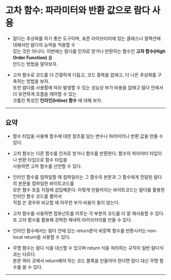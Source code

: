 # 고차 함수: 파라미터와 반환 값으로 람다 사용

- 람다는 추상화를 하기 좋은 도구이며, 표준 라이브러리에 있는 클래스나 컬렉션에 대해서만 람다의 능력을 적용할 수  
  있는 것은 아니다. 이번에는 람다를 인자로 받거나 반환하는 함수인 **고차 함수(High Order Function)** 를  
  만드는 방법을 알아보자.

- 고차 함수로 코드를 더 간결하게 다듬고, 코드 중복을 없애고, 더 나은 추상화를 구축하는 방법을 보자.  
  또한 람다를 사용함에 따라 발생할 수 있는 성능상 부가 비용을 없애고 람다 안에서 더 유연하게 흐름을 제어할 수 있는  
  코틀린 특성인 **인라인(Inline) 함수** 에 대해 보자.

<hr/>

## 요약

- 함수 타입을 사용해 함수에 대한 참조를 담는 변수나 파라미터나 반환 값을 만들 수 있다.

- 고차 함수는 다른 함수를 인자로 받거나 함수를 반환한다. 함수의 파라미터 타입이나 반환 타입으로 함수 타입을  
  사용하면 고차 함수를 선언할 수 있다.

- 인라인 함수를 컴파일할 때 컴파일러는 그 함수의 본문과 그 함수에게 전달된 람다의 본문을 컴파일한 바이트코드를  
  모든 함수 호출 지점에 삽입해준다. 이렇게 만들어지는 바이트코드는 람다를 활용한 인라인 함수 코드를 풀어서  
  직접 쓴 경우와 비교할 때 아무런 부가 비용이 들지 않는다.

- 고차 함수를 사용하면 컴포넌트를 이루는 각 부분의 코드를 더 잘 재사용할 수 있다.  
  또 고차 함수를 활용해 강력한 제네릭 라이브러리를 만들 수 있다.

- 인라인 함수에서는 람다 안에 있는 return문이 바깥쪽 함수를 반환시키는 non-local return을 사용할 수 있다.

- 무명 함수는 람다 식을 대신할 수 있으며 return 식을 처리하는 규칙이 일반 람다식과는 다르다.  
  본문 여러 곳에서 return해야 하는 코드 블록을 만들어야 한다면 람다 대신 무명 함수를 쓸 수 있다.

<hr/>
